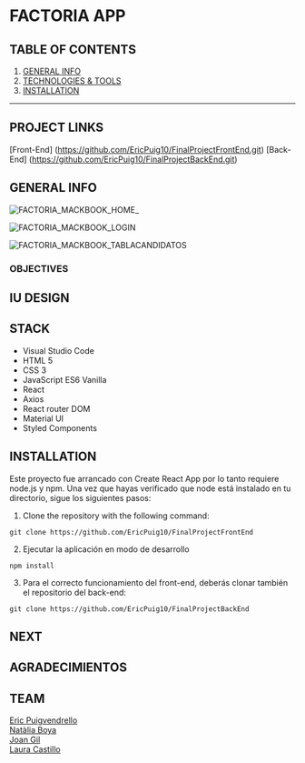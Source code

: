 FACTORIA APP
============

## TABLE OF CONTENTS
1. [GENERAL INFO](#GENERAL-INFO)
2. [TECHNOLOGIES & TOOLS](#TECHNOLOGIES-TOOLS)
3. [INSTALLATION](#INSTALLATION_)

***

## PROJECT LINKS

[Front-End] (https://github.com/EricPuig10/FinalProjectFrontEnd.git)
[Back-End] (https://github.com/EricPuig10/FinalProjectBackEnd.git)


## GENERAL INFO

![FACTORIA_MACKBOOK_HOME_](https://user-images.githubusercontent.com/102957525/192257975-eefb9c63-2f73-4d35-8471-3765172fa55c.png)

![FACTORIA_MACKBOOK_LOGIN](https://user-images.githubusercontent.com/102957525/192258182-1b84f26b-49c0-4ef6-b961-92eca4d1e839.png)

![FACTORIA_MACKBOOK_TABLACANDIDATOS](https://user-images.githubusercontent.com/102957525/192258216-91746a09-fdbc-4dcc-81f8-99764d432d83.png)


### OBJECTIVES



## IU DESIGN



## STACK
- Visual Studio Code
- HTML 5
- CSS 3
- JavaScript ES6 Vanilla
- React
- Axios
- React router DOM 
- Material UI
- Styled Components


## INSTALLATION

Este proyecto fue arrancado con Create React App por lo tanto requiere node.js y npm. Una vez que hayas verificado que node está instalado en tu directorio, sigue los siguientes pasos:

1. Clone the repository with the following command:  
```
git clone https://github.com/EricPuig10/FinalProjectFrontEnd
```

2. Ejecutar la aplicación en modo de desarrollo

```
npm install
```

3. Para el correcto funcionamiento del front-end, deberás clonar también el repositorio del back-end:

```
git clone https://github.com/EricPuig10/FinalProjectBackEnd
```
## NEXT


## AGRADECIMIENTOS

## TEAM

[Eric Puigvendrello ](https://github.com/EricPuig10)<br>
[Natàlia Boya ](https://github.com/nboyaroca)<br>
[Joan Gil ](https://github.com/jilbosch)<br>
[Laura Castillo ](https://github.com/laucasdu)<br>